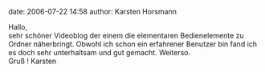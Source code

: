 date: 2006-07-22 14:58
author: Karsten Horsmann

Hallo,    
sehr schöner Videoblog der einem die elementaren Bedienelemente zu Ordner näherbringt. Obwohl ich schon ein erfahrener Benutzer bin fand ich es doch sehr unterhaltsam und gut gemacht. Weiterso.    
Gruß ! Karsten

